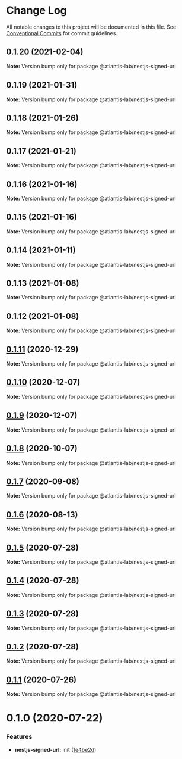 # Change Log

All notable changes to this project will be documented in this file.
See [Conventional Commits](https://conventionalcommits.org) for commit guidelines.

## 0.1.20 (2021-02-04)

**Note:** Version bump only for package @atlantis-lab/nestjs-signed-url





## 0.1.19 (2021-01-31)

**Note:** Version bump only for package @atlantis-lab/nestjs-signed-url





## 0.1.18 (2021-01-26)

**Note:** Version bump only for package @atlantis-lab/nestjs-signed-url





## 0.1.17 (2021-01-21)

**Note:** Version bump only for package @atlantis-lab/nestjs-signed-url





## 0.1.16 (2021-01-16)

**Note:** Version bump only for package @atlantis-lab/nestjs-signed-url





## 0.1.15 (2021-01-16)

**Note:** Version bump only for package @atlantis-lab/nestjs-signed-url





## 0.1.14 (2021-01-11)

**Note:** Version bump only for package @atlantis-lab/nestjs-signed-url





## 0.1.13 (2021-01-08)

**Note:** Version bump only for package @atlantis-lab/nestjs-signed-url





## 0.1.12 (2021-01-08)

**Note:** Version bump only for package @atlantis-lab/nestjs-signed-url





## [0.1.11](https://github.com/Atlantis-Lab/nestjs/compare/@atlantis-lab/nestjs-signed-url@0.1.10...@atlantis-lab/nestjs-signed-url@0.1.11) (2020-12-29)

**Note:** Version bump only for package @atlantis-lab/nestjs-signed-url





## [0.1.10](https://github.com/Atlantis-Lab/nestjs/compare/@atlantis-lab/nestjs-signed-url@0.1.9...@atlantis-lab/nestjs-signed-url@0.1.10) (2020-12-07)

**Note:** Version bump only for package @atlantis-lab/nestjs-signed-url





## [0.1.9](https://github.com/Atlantis-Lab/nestjs/compare/@atlantis-lab/nestjs-signed-url@0.1.8...@atlantis-lab/nestjs-signed-url@0.1.9) (2020-12-07)

**Note:** Version bump only for package @atlantis-lab/nestjs-signed-url





## [0.1.8](https://github.com/Atlantis-Lab/nestjs/compare/@atlantis-lab/nestjs-signed-url@0.1.7...@atlantis-lab/nestjs-signed-url@0.1.8) (2020-10-07)

**Note:** Version bump only for package @atlantis-lab/nestjs-signed-url





## [0.1.7](https://github.com/Atlantis-Lab/nestjs/compare/@atlantis-lab/nestjs-signed-url@0.1.6...@atlantis-lab/nestjs-signed-url@0.1.7) (2020-09-08)

**Note:** Version bump only for package @atlantis-lab/nestjs-signed-url

## [0.1.6](https://github.com/Atlantis-Lab/nestjs/compare/@atlantis-lab/nestjs-signed-url@0.1.5...@atlantis-lab/nestjs-signed-url@0.1.6) (2020-08-13)

**Note:** Version bump only for package @atlantis-lab/nestjs-signed-url

## [0.1.5](https://github.com/Atlantis-Lab/nestjs/compare/@atlantis-lab/nestjs-signed-url@0.1.4...@atlantis-lab/nestjs-signed-url@0.1.5) (2020-07-28)

**Note:** Version bump only for package @atlantis-lab/nestjs-signed-url

## [0.1.4](https://github.com/Atlantis-Lab/nestjs/compare/@atlantis-lab/nestjs-signed-url@0.1.3...@atlantis-lab/nestjs-signed-url@0.1.4) (2020-07-28)

**Note:** Version bump only for package @atlantis-lab/nestjs-signed-url

## [0.1.3](https://github.com/Atlantis-Lab/nestjs/compare/@atlantis-lab/nestjs-signed-url@0.1.2...@atlantis-lab/nestjs-signed-url@0.1.3) (2020-07-28)

**Note:** Version bump only for package @atlantis-lab/nestjs-signed-url

## [0.1.2](https://github.com/Atlantis-Lab/nestjs/compare/@atlantis-lab/nestjs-signed-url@0.1.1...@atlantis-lab/nestjs-signed-url@0.1.2) (2020-07-28)

**Note:** Version bump only for package @atlantis-lab/nestjs-signed-url

## [0.1.1](https://github.com/Atlantis-Lab/nestjs/compare/@atlantis-lab/nestjs-signed-url@0.1.0...@atlantis-lab/nestjs-signed-url@0.1.1) (2020-07-26)

**Note:** Version bump only for package @atlantis-lab/nestjs-signed-url

# 0.1.0 (2020-07-22)

### Features

- **nestjs-signed-url:** init ([1e4be2d](https://github.com/Atlantis-Lab/nestjs/commit/1e4be2dd5ea6e5264d580e975d9256e57fecffc4))
